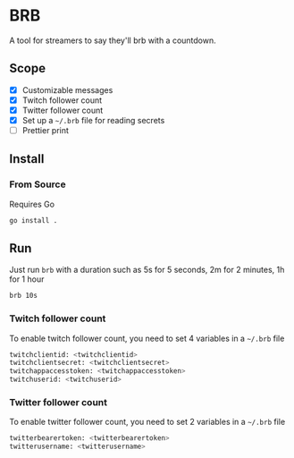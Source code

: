 # BRB

A tool for streamers to say they'll brb with a countdown.

## Scope

- [x] Customizable messages
- [x] Twitch follower count
- [x] Twitter follower count
- [x] Set up a `~/.brb` file for reading secrets
- [ ] Prettier print

## Install

### From Source

Requires Go

```sh
go install .
```

## Run

Just run `brb` with a duration such as 5s for 5 seconds, 2m for 2 minutes, 1h for 1 hour

```sh
brb 10s
```

### Twitch follower count

To enable twitch follower count, you need to set 4 variables in a `~/.brb` file

```sh
twitchclientid: <twitchclientid>
twitchclientsecret: <twitchclientsecret>
twitchappaccesstoken: <twitchappaccesstoken>
twitchuserid: <twitchuserid>
```

### Twitter follower count

To enable twitter follower count, you need to set 2 variables in a `~/.brb` file

```sh
twitterbearertoken: <twitterbearertoken>
twitterusername: <twitterusername>
```
